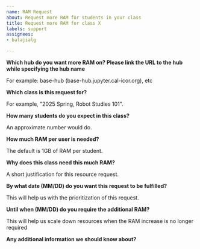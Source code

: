 ```yaml
---
name: RAM Request 
about: Request more RAM for students in your class
title: Request more RAM for class X
labels: support
assignees: 
- balajialg

---
```


**Which hub do you want more RAM on? Please link the URL to the hub while specifying the hub name**

For example: base-hub (base-hub.jupyter.cal-icor.org), etc

**Which class is this request for?**

For example, "2025 Spring, Robot Studies 101".

**How many students do you expect in this class?**

An approximate number would do.

**How much RAM per user is needed?**

The default is 1GB of RAM per student.

**Why does this class need this much RAM?**

A short justification for this resource request.

**By what date (MM/DD) do you want this request to be fulfilled?**

This will help us with the prioritization of this request.

**Until when (MM/DD) do you require the additional RAM?**

This will help us scale down resources when the RAM increase is no longer required

**Any additional information we should know about?**
